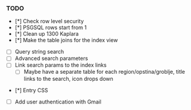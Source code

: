 ### TODO

- [*] Check row level security
- [*] PSGSQL rows start from 1
- [*] Clean up 1300 Kaplara
- [*] Make the table joins for the index view
- [ ] Query string search
- [ ] Advanced search parameters
- [ ] Link search params to the index links
  - [ ] Maybe have a separate table for each region/opstina/groblje, title links to the search, icon drops down
- [*] Entry CSS
- [ ] Add user authentication with Gmail

